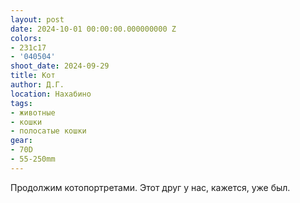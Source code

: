```yaml
---
layout: post
date: 2024-10-01 00:00:00.000000000 Z
colors:
- 231c17
- '040504'
shoot_date: 2024-09-29
title: Кот
author: Д.Г.
location: Нахабино
tags:
- животные
- кошки
- полосатые кошки
gear:
- 70D
- 55-250mm
---
```

Продолжим котопортретами. Этот друг у нас, кажется, уже был.

